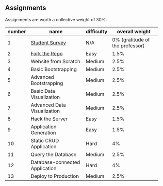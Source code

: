 ## Assignments

Assignments are worth a collective weight of 30%.

number | name | difficulty | overall weight
--- | --- | --- | ---
1	|	[Student Survey](https://goo.gl/forms/hpXOZxp5maHKedbF3)	|	N/A	|	0%  (gratitude of the professor)
2	|	[Fork the Repo](/assignments/fork-the-repo/assignment.md)	|	Easy	|	1.5%
3	|	Website from Scratch	|	Medium	|	2.5%
4	|	Basic Bootstrapping	|	Medium	|	2.5%
5	|	Advanced Bootstrapping	|	Medium	|	2.5%
6	|	Basic Data Visualization	|	Medium	|	2.5%
7	|	Advanced Data Visualization	|	Medium	|	2.5%
8	|	Hack the Server	|	Easy	|	1.5%
9	|	Application Generation	|	Easy	|	1.5%
10	|	Static CRUD Application	|	Hard	|	4%
11	|	Query the Database	|	Medium	|	2.5%
12	|	Database-connected Application	|	Hard	|	4%
13	|	Deploy to Production	|	Medium	|	2.5%
